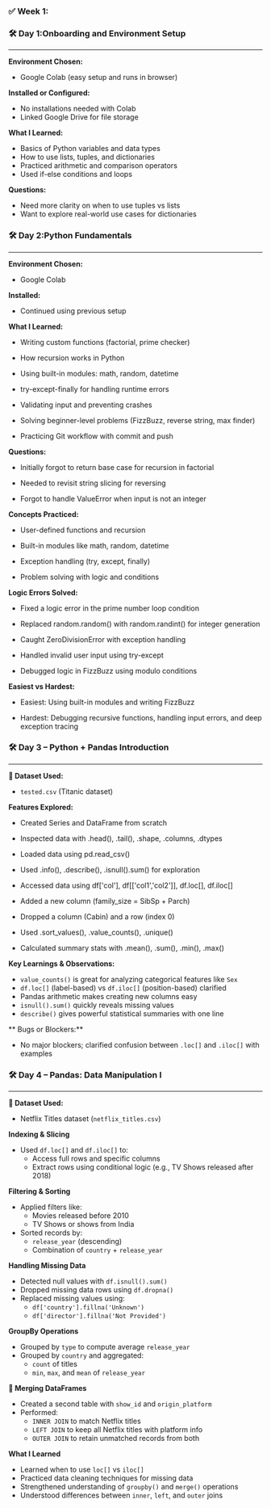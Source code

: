 ### **✅ Week 1:**

### 🛠 Day 1:Onboarding and Environment Setup
---

**Environment Chosen:**
- Google Colab (easy setup and runs in browser)

**Installed or Configured:**
- No installations needed with Colab
- Linked Google Drive for file storage

**What I Learned:**
- Basics of Python variables and data types
- How to use lists, tuples, and dictionaries
- Practiced arithmetic and comparison operators
- Used if-else conditions and loops

**Questions:**
- Need more clarity on when to use tuples vs lists
- Want to explore real-world use cases for dictionaries

  


### 🛠 Day 2:Python Fundamentals
---

**Environment Chosen:**

- Google Colab

**Installed:**

- Continued using previous setup

**What I Learned:**

- Writing custom functions (factorial, prime checker)

- How recursion works in Python

- Using built-in modules: math, random, datetime

- try-except-finally for handling runtime errors

- Validating input and preventing crashes

- Solving beginner-level problems (FizzBuzz, reverse string, max finder)

- Practicing Git workflow with commit and push

**Questions:**

- Initially forgot to return base case for recursion in factorial

- Needed to revisit string slicing for reversing

- Forgot to handle ValueError when input is not an integer

**Concepts Practiced:**

- User-defined functions and recursion

- Built-in modules like math, random, datetime

- Exception handling (try, except, finally)

- Problem solving with logic and conditions


**Logic Errors Solved:**

- Fixed a logic error in the prime number loop condition

- Replaced random.random() with random.randint() for integer generation

- Caught ZeroDivisionError with exception handling

- Handled invalid user input using try-except

- Debugged logic in FizzBuzz using modulo conditions

**Easiest vs Hardest:**

- Easiest: Using built-in modules and writing FizzBuzz

- Hardest: Debugging recursive functions, handling input errors, and deep exception tracing

### 🛠 Day 3 – Python + Pandas Introduction
---

**📂 Dataset Used:**  
- `tested.csv` (Titanic dataset)

**Features Explored:**

- Created Series and DataFrame from scratch

- Inspected data with .head(), .tail(), .shape, .columns, .dtypes

- Loaded data using pd.read_csv()

- Used .info(), .describe(), .isnull().sum() for exploration

- Accessed data using df['col'], df[['col1','col2']], df.loc[], df.iloc[]

- Added a new column (family_size = SibSp + Parch)

- Dropped a column (Cabin) and a row (index 0)

- Used .sort_values(), .value_counts(), .unique()

- Calculated summary stats with .mean(), .sum(), .min(), .max()

**Key Learnings & Observations:**
- `value_counts()` is great for analyzing categorical features like `Sex`
- `df.loc[]` (label-based) vs `df.iloc[]` (position-based) clarified
- Pandas arithmetic makes creating new columns easy
- `isnull().sum()` quickly reveals missing values
- `describe()` gives powerful statistical summaries with one line

** Bugs or Blockers:**
- No major blockers; clarified confusion between `.loc[]` and `.iloc[]` with examples

### 🛠 Day 4 – Pandas: Data Manipulation I
---

**📂 Dataset Used:**
- Netflix Titles dataset (`netflix_titles.csv`)

**Indexing & Slicing**
- Used `df.loc[]` and `df.iloc[]` to:
  - Access full rows and specific columns
  - Extract rows using conditional logic (e.g., TV Shows released after 2018)

**Filtering & Sorting**
- Applied filters like:
  - Movies released before 2010
  - TV Shows or shows from India
- Sorted records by:
  - `release_year` (descending)
  - Combination of `country` + `release_year`

**Handling Missing Data**
- Detected null values with `df.isnull().sum()`
- Dropped missing data rows using `df.dropna()`
- Replaced missing values using:
  - `df['country'].fillna('Unknown')`
  - `df['director'].fillna('Not Provided')`

**GroupBy Operations**
- Grouped by `type` to compute average `release_year`
- Grouped by `country` and aggregated:
  - `count` of titles
  - `min`, `max`, and `mean` of `release_year`

**🔗 Merging DataFrames**
- Created a second table with `show_id` and `origin_platform`
- Performed:
  - `INNER JOIN` to match Netflix titles
  - `LEFT JOIN` to keep all Netflix titles with platform info
  - `OUTER JOIN` to retain unmatched records from both


**What I Learned**
- Learned when to use `loc[]` vs `iloc[]`
- Practiced data cleaning techniques for missing data
- Strengthened understanding of `groupby()` and `merge()` operations
- Understood differences between `inner`, `left`, and `outer` joins






